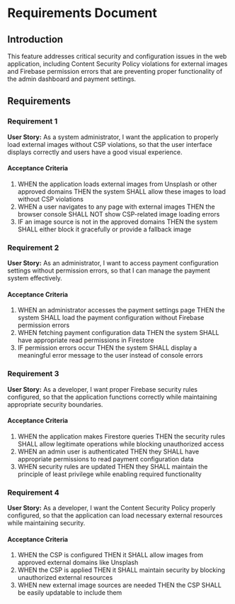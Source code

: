 # Requirements Document

## Introduction

This feature addresses critical security and configuration issues in the web application, including Content Security Policy violations for external images and Firebase permission errors that are preventing proper functionality of the admin dashboard and payment settings.

## Requirements

### Requirement 1

**User Story:** As a system administrator, I want the application to properly load external images without CSP violations, so that the user interface displays correctly and users have a good visual experience.

#### Acceptance Criteria

1. WHEN the application loads external images from Unsplash or other approved domains THEN the system SHALL allow these images to load without CSP violations
2. WHEN a user navigates to any page with external images THEN the browser console SHALL NOT show CSP-related image loading errors
3. IF an image source is not in the approved domains THEN the system SHALL either block it gracefully or provide a fallback image

### Requirement 2

**User Story:** As an administrator, I want to access payment configuration settings without permission errors, so that I can manage the payment system effectively.

#### Acceptance Criteria

1. WHEN an administrator accesses the payment settings page THEN the system SHALL load the payment configuration without Firebase permission errors
2. WHEN fetching payment configuration data THEN the system SHALL have appropriate read permissions in Firestore
3. IF permission errors occur THEN the system SHALL display a meaningful error message to the user instead of console errors

### Requirement 3

**User Story:** As a developer, I want proper Firebase security rules configured, so that the application functions correctly while maintaining appropriate security boundaries.

#### Acceptance Criteria

1. WHEN the application makes Firestore queries THEN the security rules SHALL allow legitimate operations while blocking unauthorized access
2. WHEN an admin user is authenticated THEN they SHALL have appropriate permissions to read payment configuration data
3. WHEN security rules are updated THEN they SHALL maintain the principle of least privilege while enabling required functionality

### Requirement 4

**User Story:** As a developer, I want the Content Security Policy properly configured, so that the application can load necessary external resources while maintaining security.

#### Acceptance Criteria

1. WHEN the CSP is configured THEN it SHALL allow images from approved external domains like Unsplash
2. WHEN the CSP is applied THEN it SHALL maintain security by blocking unauthorized external resources
3. WHEN new external image sources are needed THEN the CSP SHALL be easily updatable to include them